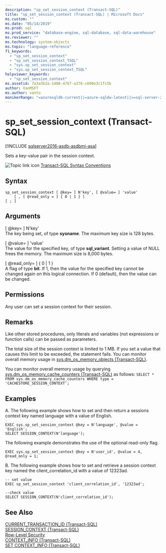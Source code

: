 ```yaml
---
description: "sp_set_session_context (Transact-SQL)"
title: "sp_set_session_context (Transact-SQL) | Microsoft Docs"
ms.custom: ""
ms.date: "05/14/2019"
ms.prod: sql
ms.prod_service: "database-engine, sql-database, sql-data-warehouse"
ms.reviewer: ""
ms.technology: system-objects
ms.topic: "language-reference"
f1_keywords: 
  - "sp_set_session_context"
  - "sp_set_session_context_TSQL"
  - "sys.sp_set_session_context"
  - "sys.sp_set_session_context_TSQL"
helpviewer_keywords: 
  - "sp_set_session_context"
ms.assetid: 7a3a3b2a-1408-4767-a376-c690e3c1fc5b
author: VanMSFT
ms.author: vanto
monikerRange: "=azuresqldb-current||=azure-sqldw-latest||>=sql-server-2016||>=sql-server-linux-2017||=azuresqldb-mi-current"
---
```

# sp_set_session_context (Transact-SQL)
[!INCLUDE [sqlserver2016-asdb-asdbmi-asa](../../includes/applies-to-version/sqlserver2016-asdb-asdbmi-asa.md)]

Sets a key-value pair in the session context.  
  

 ![Topic link icon](../../database-engine/configure-windows/media/topic-link.gif "Topic link icon") [Transact-SQL Syntax Conventions](../../t-sql/language-elements/transact-sql-syntax-conventions-transact-sql.md)  
  
## Syntax  
  
```  
sp_set_session_context [ @key= ] N'key', [ @value= ] 'value'  
    [ , [ @read_only = ] { 0 | 1 } ]  
[ ; ]  
```  
  
## Arguments  
 [ @key= ] N'key'  
 The key being set, of type **sysname**. The maximum key size is 128 bytes.  
  
 [ @value= ] 'value'  
 The value for the specified key, of type **sql_variant**. Setting a value of NULL frees the memory. The maximum size is 8,000 bytes.  
  
 [ @read_only= ] { 0 | 1 }  
 A flag of type **bit**. If 1, then the value for the specified key cannot be changed again on this logical connection. If 0 (default), then the value can be changed.  
  
## Permissions  
 Any user can set a session context for their session.  
  
## Remarks  
 Like other stored procedures, only literals and variables (not expressions or function calls) can be passed as parameters.  
  
 The total size of the session context is limited to 1 MB. If you set a value that causes this limit to be exceeded, the statement fails. You can monitor overall memory usage in [sys.dm_os_memory_objects &#40;Transact-SQL&#41;](../../relational-databases/system-dynamic-management-views/sys-dm-os-memory-objects-transact-sql.md).  
  
 You can monitor overall memory usage by querying [sys.dm_os_memory_cache_counters &#40;Transact-SQL&#41;](../../relational-databases/system-dynamic-management-views/sys-dm-os-memory-cache-counters-transact-sql.md) as follows: `SELECT * FROM sys.dm_os_memory_cache_counters WHERE type = 'CACHESTORE_SESSION_CONTEXT';`  
  
## Examples  
A. The following example shows how to set  and then return a sessions context key named language with a value of English.  
  
```  
EXEC sys.sp_set_session_context @key = N'language', @value = 'English';  
SELECT SESSION_CONTEXT(N'language');  
```  
  
 The following example demonstrates the use of the optional read-only flag.  
  
```  
EXEC sys.sp_set_session_context @key = N'user_id', @value = 4, @read_only = 1;  
```  

B. The following example shows how to set and retrieve a session context key named the client_correlation_id with a value of 12323ad.
```
-- set value
EXEC sp_set_session_context 'client_correlation_id', '12323ad'; 

--check value
SELECT SESSION_CONTEXT(N'client_correlation_id');

```

## See Also  
 [CURRENT_TRANSACTION_ID &#40;Transact-SQL&#41;](../../t-sql/functions/current-transaction-id-transact-sql.md)   
 [SESSION_CONTEXT &#40;Transact-SQL&#41;](../../t-sql/functions/session-context-transact-sql.md)   
 [Row-Level Security](../../relational-databases/security/row-level-security.md)   
 [CONTEXT_INFO  &#40;Transact-SQL&#41;](../../t-sql/functions/context-info-transact-sql.md)   
 [SET CONTEXT_INFO &#40;Transact-SQL&#41;](../../t-sql/statements/set-context-info-transact-sql.md)  
  
  
